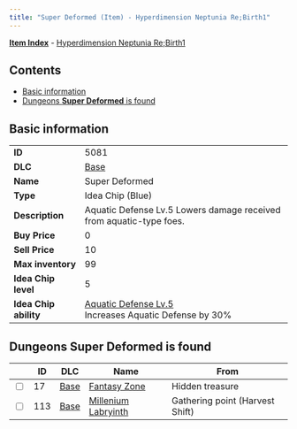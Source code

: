 ```yaml
---
title: "Super Deformed (Item) - Hyperdimension Neptunia Re;Birth1"
---
```


[**Item Index**](/neptunia/rb1/item/index.html) - [Hyperdimension Neptunia Re;Birth1](/neptunia/rb1)

## Contents

- [Basic information](#basic-information)
- [Dungeons **Super Deformed** is found](#dungeons-super-deformed-is-found)

## Basic information

|   |   |
| -- | -- |
| **ID** | 5081 |
| **DLC** | [Base](/neptunia/rb1/dlc/1-base.html) |
| **Name** | Super Deformed |
| **Type** | Idea Chip (Blue) |
| **Description** | Aquatic Defense Lv.5 Lowers damage received from aquatic-type foes. |
| **Buy Price** | 0 |
| **Sell Price** | 10 |
| **Max inventory** | 99 |
| **Idea Chip level** | 5 |
| **Idea Chip ability** | [Aquatic Defense Lv.5](/neptunia/rb1/ability/1-9580-aquatic-defense-lv-5.html)<br />Increases Aquatic Defense by 30% |

## Dungeons **Super Deformed** is found

|    | ID | DLC | Name | From |
| -- | -- | --- | ---- | ---- |
| <input type="checkbox" id="rb1-dungeon-1-17" class="trackbox" /> | 17 | [Base](/neptunia/rb1/dlc/1-base.html) | [Fantasy Zone](/neptunia/rb1/dungeon/1-17-fantasy-zone.html) | Hidden treasure |
| <input type="checkbox" id="rb1-dungeon-1-113" class="trackbox" /> | 113 | [Base](/neptunia/rb1/dlc/1-base.html) | [Millenium Labryinth](/neptunia/rb1/dungeon/1-113-millenium-labryinth.html) | Gathering point (Harvest Shift) |